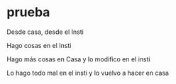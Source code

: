 # prueba
Desde casa, desde el Insti

Hago cosas en el Insti

Hago más cosas en Casa y lo modifico en el insti

Lo hago todo mal en el insti y lo vuelvo a hacer en casa
